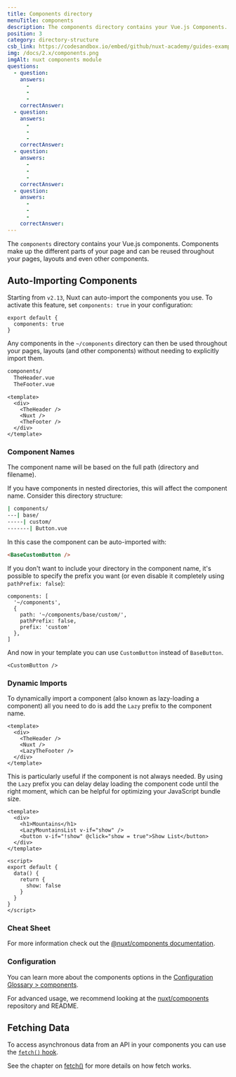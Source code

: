 ```yaml
---
title: Components directory
menuTitle: components
description: The components directory contains your Vue.js Components. Components are what makes up the different parts of your page and can be reused and imported into your pages, layouts and even other components.
position: 3
category: directory-structure
csb_link: https://codesandbox.io/embed/github/nuxt-academy/guides-examples/tree/master/04_directory_structure/03_components?fontsize=14&hidenavigation=1&theme=dark
img: /docs/2.x/components.png
imgAlt: nuxt components module
questions:
  - question:
    answers:
      -
      -
      -
    correctAnswer:
  - question:
    answers:
      -
      -
      -
    correctAnswer:
  - question:
    answers:
      -
      -
      -
    correctAnswer:
  - question:
    answers:
      -
      -
      -
    correctAnswer:
---
```


The `components` directory contains your Vue.js components. Components make up the different parts of your page and can be reused throughout your pages, layouts and even other components.

## Auto-Importing Components

Starting from `v2.13`, Nuxt can auto-import the components you use. To activate this feature, set `components: true` in your configuration:

```js{}[nuxt.config.js]
export default {
  components: true
}
```

Any components in the `~/components` directory can then be used throughout your pages, layouts (and other components) without needing to explicitly import them.

```bash
components/
  TheHeader.vue
  TheFooter.vue
```

```html{}[layouts/default.vue]
<template>
  <div>
    <TheHeader />
    <Nuxt />
    <TheFooter />
  </div>
</template>
```

### Component Names

The component name will be based on the full path (directory and filename).

If you have components in nested directories, this will affect the component name. Consider this directory structure:

```bash
| components/
---| base/
-----| custom/
-------| Button.vue
```

In this case the component can be auto-imported with:

```html
<BaseCustomButton />
```

If you don't want to include your directory in the component name, it's possible to specify the prefix you want (or even disable it completely using `pathPrefix: false`): 

```js{}[nuxt.config.js]
components: [
  '~/components',
  {
    path: '~/components/base/custom/',
    pathPrefix: false,
    prefix: 'custom'
  },
]
```

And now in your template you can use `CustomButton` instead of `BaseButton`.

```html{}[pages/index.vue]
<CustomButton />
```

### Dynamic Imports

To dynamically import a component (also known as lazy-loading a component) all you need to do is add the `Lazy` prefix to the component name.

```html{}[layouts/default.vue]
<template>
  <div>
    <TheHeader />
    <Nuxt />
    <LazyTheFooter />
  </div>
</template>
```

This is particularly useful if the component is not always needed. By using the `Lazy` prefix you can delay delay loading the component code until the right moment, which can be helpful for optimizing your JavaScript bundle size.

```html{}[pages/index.vue]
<template>
  <div>
    <h1>Mountains</h1>
    <LazyMountainsList v-if="show" />
    <button v-if="!show" @click="show = true">Show List</button>
  </div>
</template>

<script>
export default {
  data() {
    return {
      show: false
    }
  }
}
</script>
```

### Cheat Sheet

<app-modal :src="img" :alt="imgAlt"></app-modal>

<base-alert type="next">For more information check out the [@nuxt/components documentation](https://github.com/nuxt/components/).</base-alert>

### Configuration

You can learn more about the components options in the [Configuration Glossary > components](/docs/2.x/configuration-glossary/configuration-components).

For advanced usage, we recommend looking at the [nuxt/components](https://github.com/nuxt/components) repository and README.

## Fetching Data

To access asynchronous data from an API in your components you can use the [`fetch()` hook](/docs/2.x/features/data-fetching#the-fetch-method).

<base-alert type="next">

See the chapter on [fetch()](/docs/2.x/features/data-fetching#the-fetch-method) for more details on how fetch works.

</base-alert>

